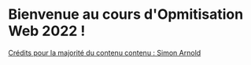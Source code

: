 # Bienvenue au cours d'Opmitisation Web 2022 !

[Crédits pour la majorité du contenu contenu : Simon Arnold](https://smnarnold.com/)